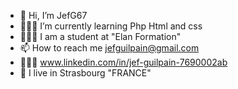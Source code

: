 - 👋 Hi, I’m JefG67
- 🧑🏻‍💻 I’m currently learning Php Html and css
- 👨🏻‍🎓 I am a student at "Elan Formation"
- 📫 How to reach me jefguilpain@gmail.com
- 👨🏻‍🏫 www.linkedin.com/in/jef-guilpain-7690002ab
- 🏡 I live in Strasbourg "FRANCE"


<!---
JefG67/JefG67 is a ✨ special ✨ repository because its `README.md` (this file) appears on your GitHub profile.
You can click the Preview link to take a look at your changes.
--->
